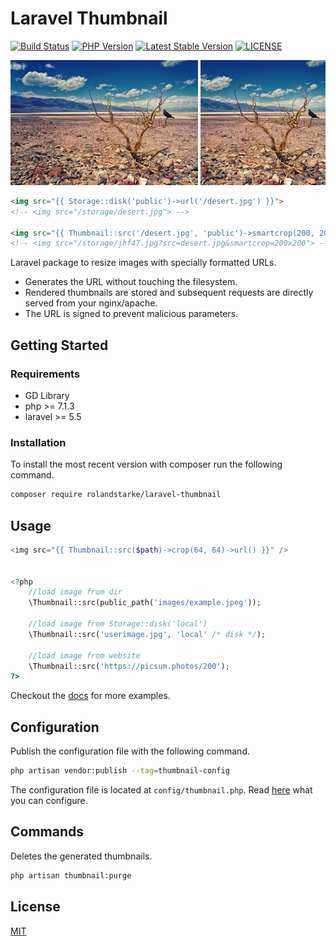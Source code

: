 
# Laravel Thumbnail

[![Build Status](https://travis-ci.org/rolandstarke/laravel-thumbnail.svg?branch=master)](https://travis-ci.org/rolandstarke/laravel-thumbnail)
[![PHP Version](https://img.shields.io/packagist/php-v/rolandstarke/laravel-thumbnail.svg)](https://github.com/rolandstarke/laravel-thumbnail/blob/master/composer.json)
[![Latest Stable Version](https://poser.pugx.org/rolandstarke/laravel-thumbnail/v/stable)](https://packagist.org/packages/rolandstarke/laravel-thumbnail)
[![LICENSE](https://img.shields.io/packagist/l/rolandstarke/laravel-thumbnail.svg)](https://github.com/rolandstarke/laravel-thumbnail/blob/master/LICENSE)

![image](docs/assets/img/desert.jpg) ![image resized](docs/assets/img/desert_resized.jpg)

```html
<img src="{{ Storage::disk('public')->url('/desert.jpg') }}">
<!-- <img src="/storage/desert.jpg"> -->

<img src="{{ Thumbnail::src('/desert.jpg', 'public')->smartcrop(200, 200)->url() }}">
<!-- <img src="/storage/jhf47.jpg?src=desert.jpg&smartcrop=200x200"> -->
```

Laravel package to resize images with specially formatted URLs.

- Generates the URL without touching the filesystem.
- Rendered thumbnails are stored and subsequent requests are directly served from your nginx/apache.
- The URL is signed to prevent malicious parameters.

## Getting Started

### Requirements

- GD Library
- php >= 7.1.3
- laravel >= 5.5

### Installation

To install the most recent version with composer run the following command.

```bash
composer require rolandstarke/laravel-thumbnail
```

## Usage

```php
<img src="{{ Thumbnail::src($path)->crop(64, 64)->url() }}" />


<?php
    //load image from dir
    \Thumbnail::src(public_path('images/example.jpeg'));

    //load image from Storage::disk('local')
    \Thumbnail::src('userimage.jpg', 'local' /* disk */);

    //load image from website
    \Thumbnail::src('https://picsum.photos/200');
?>
```

Checkout the [docs](https://rolandstarke.github.io/laravel-thumbnail/) for more examples.

## Configuration

Publish the configuration file with the following command.

```bash
php artisan vendor:publish --tag=thumbnail-config
```

The configuration file is located at `config/thumbnail.php`. Read [here](https://rolandstarke.github.io/laravel-thumbnail/configuration.html) what you can configure.

## Commands

Deletes the generated thumbnails.

```bash
php artisan thumbnail:purge
```

## License

[MIT](LICENSE)
